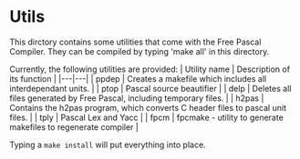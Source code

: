 # Utils

This dirctory contains some utilities that come with the Free Pascal
Compiler. They can be compiled by typing 'make all' in this directory.

Currently, the following utilities are provided:
| Utility name | Description of its function |
|---|---|
| ppdep | Creates a makefile which includes all interdependant units. |
| ptop | Pascal source beautifier |
| delp | Deletes all files generated by Free Pascal, including temporary files. |
| h2pas | Contains the h2pas program, which converts C header files to pascal unit files. |
| tply | Pascal Lex and Yacc |
| fpcm | fpcmake - utility to generate makefiles to regenerate compiler |

Typing a `make install` will put everything into place.
